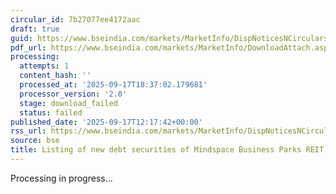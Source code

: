 ```yaml
---
circular_id: 7b27077ee4172aac
draft: true
guid: https://www.bseindia.com/markets/MarketInfo/DispNoticesNCirculars.aspx?Noticeid={2FFE9BE0-6FCF-4C3F-89DF-48DB3947AC56}&noticeno=20250917-25&dt=09/17/2025&icount=25&totcount=57&flag=0
pdf_url: https://www.bseindia.com/markets/MarketInfo/DownloadAttach.aspx?id=20250917-25&attachedId=
processing:
  attempts: 1
  content_hash: ''
  processed_at: '2025-09-17T18:37:02.179681'
  processor_version: '2.0'
  stage: download_failed
  status: failed
published_date: '2025-09-17T12:17:42+00:00'
rss_url: https://www.bseindia.com/markets/MarketInfo/DispNoticesNCirculars.aspx?Noticeid={2FFE9BE0-6FCF-4C3F-89DF-48DB3947AC56}&noticeno=20250917-25&dt=09/17/2025&icount=25&totcount=57&flag=0
source: bse
title: Listing of new debt securities of Mindspace Business Parks REIT
---
```


Processing in progress...
